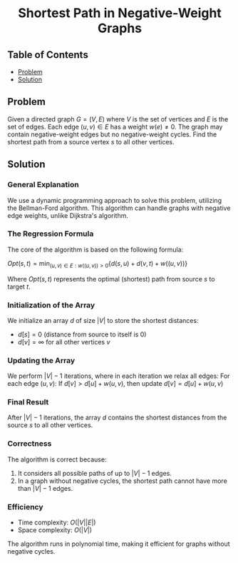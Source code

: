 <div align="center">

# Shortest Path in Negative-Weight Graphs

</div>

## Table of Contents
- [Problem](#problem)
- [Solution](#solution)

## Problem

Given a directed graph $G = (V, E)$ where $V$ is the set of vertices and $E$ is the set of edges. Each edge $(u,v) \in E$ has a weight $w(e) \neq 0$. The graph may contain negative-weight edges but no negative-weight cycles. Find the shortest path from a source vertex $s$ to all other vertices.

## Solution

### General Explanation
We use a dynamic programming approach to solve this problem, utilizing the Bellman-Ford algorithm. This algorithm can handle graphs with negative edge weights, unlike Dijkstra's algorithm.

### The Regression Formula
The core of the algorithm is based on the following formula:

$Opt(s,t) = \min_{(u,v) \in E: w((u,v))>0} \{d(s,u) + d(v,t) + w((u,v))\}$

Where $Opt(s,t)$ represents the optimal (shortest) path from source $s$ to target $t$.

### Initialization of the Array
We initialize an array $d$ of size $|V|$ to store the shortest distances:
- $d[s] = 0$ (distance from source to itself is 0)
- $d[v] = \infty$ for all other vertices $v$

### Updating the Array
We perform $|V|-1$ iterations, where in each iteration we relax all edges:
For each edge $(u,v)$:
If $d[v] > d[u] + w(u,v)$, then update $d[v] = d[u] + w(u,v)$

### Final Result
After $|V|-1$ iterations, the array $d$ contains the shortest distances from the source $s$ to all other vertices.

### Correctness
The algorithm is correct because:
1. It considers all possible paths of up to $|V|-1$ edges.
2. In a graph without negative cycles, the shortest path cannot have more than $|V|-1$ edges.

### Efficiency
- Time complexity: $O(|V||E|)$
- Space complexity: $O(|V|)$

The algorithm runs in polynomial time, making it efficient for graphs without negative cycles.